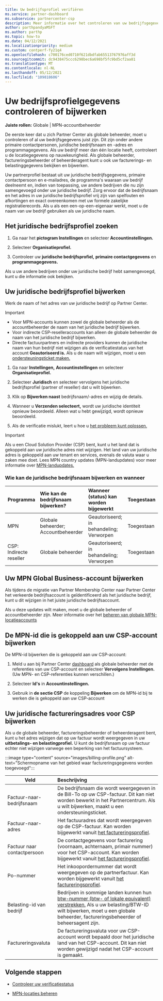 ```yaml
---
title: Uw bedrijfsprofiel verifiëren
ms.service: partner-dashboard
ms.subservice: partnercenter-csp
description: Meer informatie over het controleren van uw bedrijfsgegevens, zoals de primaire contactpersoon, het adres en de programmagegevens. U kunt ook uw juridische en factureringsadressen bijwerken.
author: parthpandyaMSFT
ms.author: parthp
ms.topic: how-to
ms.date: 04/12/2021
ms.localizationpriority: medium
ms.custom: contperf-fy21q4
ms.openlocfilehash: c700176ced0710f621dbdfab65513767976aff3d
ms.sourcegitcommit: dc9438475ccc6298bec6a698bf5fc9bd5cf2aa81
ms.translationtype: MT
ms.contentlocale: nl-NL
ms.lasthandoff: 05/12/2021
ms.locfileid: "109818606"
---
```

# <a name="verify-or-update-your-company-profile-information"></a>Uw bedrijfsprofielgegevens controleren of bijwerken 

**Juiste rollen:** Globale | MPN-accountbeheerder

De eerste keer dat u zich Partner Center als globale beheerder, moet u controleren of al uw bedrijfsgegevens juist zijn. Dit zijn onder andere primaire contactpersonen, juridische bedrijfsnaam en -adres en programmagegevens. Als uw bedrijf meer dan één locatie heeft, controleert u de locatiegegevens op nauwkeurigheid. Als globale beheerder, factureringsbeheerder of beheerderagent kunt u ook uw facturerings- en belastinggegevens bekijken en bijwerken.

Uw partnerprofiel bestaat uit uw juridische bedrijfsgegevens, primaire contactpersoon en e-mailadres, de programma's waaraan uw bedrijf deelneemt en, indien van toepassing, uw andere bedrijven die nu zijn samengevoegd onder uw juridische bedrijf. Zorg ervoor dat de bedrijfsnaam en het adres in uw juridische bedrijfsprofiel vrij zijn van spelfouten en afkortingen en exact overeenkomen met uw formele zakelijke registratierecords. Als u als een een-op-een-eigenaar werkt, moet u de naam van uw bedrijf gebruiken als uw juridische naam.


## <a name="locate-the-legal-business-profile"></a>Het juridische bedrijfsprofiel zoeken

1. Ga naar het **pictogram Instellingen** en selecteer **Accountinstellingen.**
 
1. Selecteer **Organisatieprofiel.** 

2. Controleer uw **juridische bedrijfsprofiel,** **primaire contactgegevens** en **programmagegevens.**

Als u uw andere bedrijven onder uw juridische bedrijf hebt samengevoegd, kunt u die informatie ook bekijken. 

## <a name="update-your-legal-business-profile"></a>Uw juridische bedrijfsprofiel bijwerken 

Werk de naam of het adres van uw juridische bedrijf op Partner Center.

>[!Important]
>- Voor MPN-accounts kunnen zowel de globale beheerder als de accountbeheerder de naam van het juridische bedrijf bijwerken.
>- Voor indirecte CSP-reselleraccounts kan alleen de globale beheerder de naam van het juridische bedrijf bijwerken. 
>- Directe factuurpartners en indirecte providers kunnen de juridische naam van hun bedrijf niet wijzigen als de verificatiestatus van het account **Geautoriseerd is.** Als u de naam wilt wijzigen, moet u een [ondersteuningsticket maken.](https://partner.microsoft.com/dashboard/support/servicerequests/create?stage=2&topicid=eb74583c-61b3-2124-bffc-00920e0ae772)



1. Ga naar **Instellingen,** **Accountinstellingen** en selecteer **Organisatieprofiel.**

2. Selecteer **Juridisch**  en selecteer vervolgens het juridische bedrijfsprofiel (partner of reseller) dat u wilt bijwerken.

1. Klik op **Bijwerken naast**  bedrijfsnaam/-adres en wijzig de details.
 
1. Wanneer u **Verzenden selecteert,** wordt uw juridische identiteit opnieuw beoordeeld. Alleen wat u hebt gewijzigd, wordt opnieuw beoordeeld.

1. Als de verificatie mislukt, leert u hoe u [het probleem kunt oplossen.](verification-responses.md)

>[!Important]
>Als u een Cloud Solution Provider (CSP) bent, kunt u het land dat is gekoppeld aan uw juridische adres niet wijzigen. Het land van uw juridische adres is gekoppeld aan uw tenant en services, evenals de valuta waar u zaken mee doet. Lees MPN country updates (MPN-landupdates) voor meer informatie over [MPN-landupdates.](manage-locations.md#change-country-of-partner-global-account)


### <a name="who-can-update-legal-business-name-and-when"></a>Wie kan de juridische bedrijfsnaam bijwerken en wanneer

|**Programma**|**Wie kan de bedrijfsnaam bijwerken?**|**Wanneer (status) kan worden bijgewerkt**|**Toegestaan**|
|---------------------|:-------------------------------|:------------|:-----------------|
MPN|Globale beheerder; Accountbeheerder|Geautoriseerd; in behandeling; Verworpen| Toegestaan|
|CSP: Indirecte reseller|Globale beheerder|Geautoriseerd; in behandeling; Verworpen| Toegestaan|


## <a name="update-your-mpn-global-business-account"></a>Uw MPN Global Business-account bijwerken

Als tijdens de migratie van Partner Membership Center naar Partner Center het verkeerde bedrijfsaccount is geïdentificeerd als het juridische bedrijf, kunt u dit wijzigen in het juiste juridische bedrijfsaccount.

Als u deze updates wilt maken, moet u de globale beheerder of accountbeheerder zijn. Meer informatie over het [beheren van globale MPN-locatieaccounts](manage-locations.md)


## <a name="update-your-mpn-id-associated-with-your-csp-account"></a>De MPN-id die is gekoppeld aan uw CSP-account bijwerken

De MPN-id bijwerken die is gekoppeld aan uw CSP-account:

1. Meld u aan bij Partner Center [dashboard](https://partner.microsoft.com/dashboard/home) als globale beheerder met de referenties van uw CSP-account en selecteer **Vervolgens Instellingen.** (Uw MPN- en CSP-referenties kunnen verschillen.)
 
1. Selecteer **Id's** in **Accountinstellingen.**

1. Gebruik in **de sectie CSP** de koppeling **Bijwerken** om de MPN-id bij te werken die is gekoppeld aan uw CSP-account 


## <a name="update-your-csp-legal-billing-address"></a>Uw juridische factureringsadres voor CSP bijwerken

Als u de globale beheerder, factureringsbeheerder of beheerderagent bent, kunt u het adres wijzigen dat op uw factuur wordt weergegeven in uw **uitbetalings- en belastingprofiel.** U kunt de bedrijfsnaam op uw factuur echter niet wijzigen vanwege een beperking van het factuursysteem.

:::image type="content" source="images/billing-profile.png" alt-text="Schermopname van het gebied waar factureringsgegevens worden toegevoegd":::

|**Veld**  |**Beschrijving**|  
|---------------------|:------------------|
|Factuur-naar-bedrijfsnaam|De bedrijfsnaam die wordt weergegeven in de Bill-To op uw CSP-factuur.  Dit kan niet worden bewerkt in het Partnercentrum.  Als u wilt bijwerken, maakt u een ondersteuningsticket.|
|Factuur-naar-adres|Het factuuradres dat wordt weergegeven op de CSP-factuur. Kan worden bijgewerkt vanuit [het factureringsprofiel](https://partner.microsoft.com/dashboard/account/v3/accountsettings/billingprofile#commercial).|
|Factuur naar contactpersoon|De contactgegevens voor facturering (voornaam, achternaam, primair nummer) voor het CSP-account.  Kan worden bijgewerkt vanuit [het factureringsprofiel](https://partner.microsoft.com/dashboard/account/v3/accountsettings/billingprofile#commercial).|
|Po-nummer|Het inkoopordernummer dat wordt weergegeven op de partnerfactuur.  Kan worden bijgewerkt vanuit [het factureringsprofiel](https://partner.microsoft.com/dashboard/account/v3/accountsettings/billingprofile#commercial).|
|Belasting-id van bedrijf|Bedrijven in sommige landen kunnen hun [btw-nummer (btw- of lokale equivalent) verstrekken.](https://docs.microsoft.com/partner-center/organization-tax-info#submit-vat-id-number) Als u uw belasting/BTW-ID wilt bijwerken, moet u een globale beheerder, factureringsbeheerder of beheersagent zijn.|
|Factureringsvaluta|De factureringsvaluta voor uw CSP-account wordt bepaald door het juridische land van het CSP-account.  Dit kan niet worden gewijzigd nadat het CSP-account is gemaakt.|


## <a name="next-steps"></a>Volgende stappen

- [Controleer uw verificatiestatus](verification-responses.md)

- [MPN-locaties beheren](manage-locations.md)
